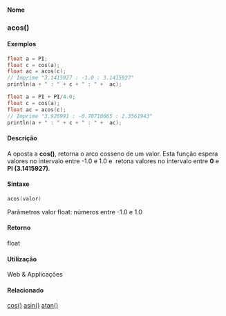 
#### Nome
### acos()

#### Exemplos

```pde
float a = PI; 
float c = cos(a); 
float ac = acos(c); 
// Imprime "3.1415927 : -1.0 : 3.1415927" 
println(a + " : " + c + " : " +  ac); 

```



```pde
float a = PI + PI/4.0; 
float c = cos(a); 
float ac = acos(c); 
// Imprime "3.926991 : -0.70710665 : 2.3561943" 
println(a + " : " + c + " : " +  ac); 

```



#### Descrição

A oposta a **cos()**, retorna o arco
cosseno de um valor. Esta função espera valores no
intervalo entre -1.0 e 1.0 e  retona valores no intervalo entre **0** e **PI (3.1415927)**.

#### Sintaxe
```pde
acos(valor)

```
Parâmetros
valor
float: números entre -1.0 e 1.0



#### Retorno


float

#### Utilização


Web & Applicações

#### Relacionado
[cos()](cos_
)
[asin()](asin_
)
[atan()](atan_
)

